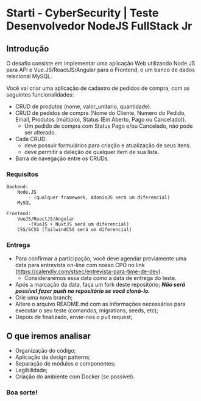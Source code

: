 # Starti - CyberSecurity | Teste Desenvolvedor NodeJS FullStack Jr

## Introdução
O desafio consiste em implementar uma aplicação Web utilizando Node.JS para API e Vue.JS/ReactJS/Angular para o Frontend, e um banco de dados relacional MySQL.

Você vai criar uma aplicação de cadastro de pedidos de compra, com as seguintes funcionalidades:

- CRUD de produtos (nome, valor_unitario, quantidade).
- CRUD de pedidos de compra (Nome do Cliente, Numero do Pedido, Email, Produtos (múltiplo), Status (Em Aberto, Pago ou Cancelado)).
  - Um pedido de compra com Status Pago e/ou Cancelado, não pode ser alterado.
- Cada CRUD:
  - deve possuir formulários para criação e atualização de seus itens.
  - deve permitir a deleção de qualquer item de sua lista.
- Barra de navegação entre os CRUDs.

### Requisitos

```
Backend:
    Node.JS
        - (qualquer framework, AdonisJS será um diferencial)
    MySQL
    
Frontend:
    VueJS/ReactJS/Angular
        -(VueJS + NuxtJS será um diferencial)
    CSS/SCSS (TailwindCSS será um diferencial)
```

### Entrega

- Para confirmar a participação, você deve agendar previamente uma data para entrevista on-line com nosso CPO no link (https://calendly.com/stsec/entrevista-para-time-de-dev).
  - Consideraremos essa data como a data de entrega do teste.
- Após a marcação da data, faça um fork deste repositório; _**Não será possível fazer push no repositório se você cloná-lo.**_
- Crie uma nova branch;
- Altere o arquivo README.md com as informações necessárias para executar o seu teste (comandos, migrations, seeds, etc);
- Depois de finalizado, envie-nos o pull request;

## O que iremos analisar

- Organização do código;
- Aplicação de design patterns;
- Separação de módulos e componentes;
- Legibilidade;
- Criação do ambiente com Docker (se possível).

### Boa sorte!
